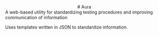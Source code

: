 <center># Aura</center>
A web-based utility for standardizing testing procedures and improving communication of information

Uses templates written in JSON to standardize information.
